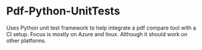 # Pdf-Python-UnitTests
Uses Python unit test framework to help integrate a pdf compare tool with a CI setup. Focus is mostly on Azure and linux. Although it should work on other platforms.
